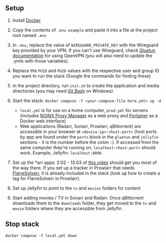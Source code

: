 ## Setup
1. Install [Docker](https://www.docker.com/)

2. Copy the contents of `.env.example` and paste it into a file at the project root named `.env`

3. In `.env`, replace the value of `WIREGUARD_PRIVATE_KEY` with the Wireguard key provided by your VPN. If you can't use Wireguard, check [Gluetun documentation](https://github.com/qdm12/gluetun) for using OpenVPN (you will also need to update the .ymls with those variables).

4. Replace the `PUID` and `PGID` values with the respective user and group ID you want to run the stack (Google the commands for finding these)

5. In the project directory, run `init.sh` to create the application and media directories (you may need [Git Bash](https://git-scm.com/downloads) on Windows)

6. Start the stack: `docker compose -f <your-compose-file-here.yml> up -d`
    - `local.yml` is for use on a home computer, `prod.yml` for servers (includes [NGINX Proxy Manager](https://nginxproxymanager.com/) as a web proxy and [Portainer](https://www.portainer.io/) as a Docker web interface)
    - Web applications (Radarr, Sonarr, Prowlarr, qBittorrent) are accessible in your browser at `<device-ip>:<host-port>` (host ports by app are found under the `ports` block in the `gluetun` and `jellyfin` sections - it is the number before the colon `:`). If accessed from the same computer they're running on, `localhost:<host-port>` should work. Example, Jellyfin: `localhost:8096`

7. Set up the *arr apps: 2:02 - 13:03 of [this video](https://youtu.be/1eDUkmwDrWU?si=pNR9VGrpcbYrGV3w&t=122) should get you most of the way there. If you set up a tracker in Prowlarr that needs [FlarreSolverr](https://github.com/FlareSolverr/FlareSolverr), it is already included in the stack (look up how to create a tag for FlarreSolverr in Prowlarr).

8. Set up Jellyfin to point to the `tv` and `movies` folders for content

9. Start adding movies / TV in Sonarr and Radarr. Once qBittorrent downloads them to the `downloads` folder, they get moved to the `tv` and `movie` folders where they are accessible from Jellyfin.

## Stop stack
`docker compose -f local.yml down`
